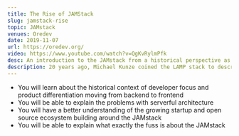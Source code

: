 ```yaml
---
title: The Rise of JAMStack
slug: jamstack-rise
topic: JAMstack
venues: Oredev
date: 2019-11-07
url: https://oredev.org/
video: https://www.youtube.com/watch?v=QgKvRylmPfk
desc: An introduction to the JAMstack from a historical perspective as the next evolution from LAMP and MEAN stacks
description: 20 years ago, Michael Kunze coined the LAMP stack to describe the success of open source architecture on the web, but it also betrayed the server-centric world of the time. 5 years ago, Val Karpov described the MEAN stack as a JavaScript centric alternative straddling frontend and backend worlds. A lot has happened since then. React rose to dominance, AWS Lambda started the Serverless movement, the "API economy" arose to serve developers, and Static Site Generators came back in a big way. What is driving this new stack of Javascript, APIs, and Markup?
---
```


- You will learn about the historical context of developer focus and product differentiation moving from backend to frontend
- You will be able to explain the problems with serverful architecture
- You will have a better understanding of the growing startup and open source ecosystem building around the JAMstack
- You will be able to explain what exactly the fuss is about the JAMstack
